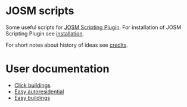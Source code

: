 # JOSM scripts
Some useful scripts for [JOSM Scripting Plugin]. For installation of JOSM
Scripting Plugin see [installation].

[JOSM Scripting Plugin]: http://gubaer.github.io/josm-scripting-plugin/
[installation]: https://github.com/Gubaer/josm-scripting-plugin#for-josm-users

For short notes about history of ideas see [credits].

[credits]: ./doc/credits.md

# User documentation
- [Click buildings](./doc/user/click_buildings.md)
- [Easy autoresidential](./doc/user/easy_autoresidential.md)
- [Easy buildings](./doc/user/easy_buildings.md)
